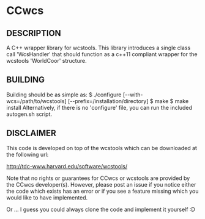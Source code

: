 # CCwcs

DESCRIPTION
---------------------
A C++ wrapper library for wcstools. This library introduces a single
class call 'WcsHandler' that should function as a c++11 compliant wrapper
for the wcstools 'WorldCoor' structure. 

BUILDING
---------------------
Building should be as simple as:
	 $ ./configure [--with-wcs=/path/to/wcstools] [--prefix=/installation/directory]
	 $ make
	 $ make install
Alternatively, if there is no 'configure' file, you can run the included autogen.sh script.

DISCLAIMER
---------------------
This code is developed on top of the wcstools which can be downloaded
at the following url:

http://tdc-www.harvard.edu/software/wcstools/

Note that no rights or guarantees for CCwcs or wcstools are provided by
the CCwcs developer(s). However, please post an issue if you notice
either the code which exists has an error or if you see a feature
missing which you would like to have implemented. 

Or ... I guess you could always clone the code and implement it yourself :D

